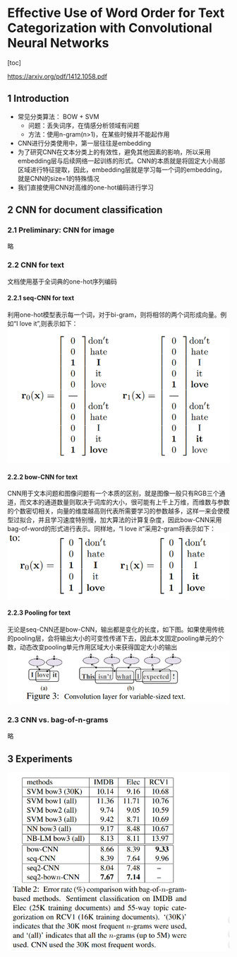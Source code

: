 # Effective Use of Word Order for Text Categorization with Convolutional Neural Networks
[toc]

https://arxiv.org/pdf/1412.1058.pdf

## 1 Introduction
- 常见分类算法： BOW + SVM
    - 问题：丢失词序，在情感分析领域有问题
    - 方法：使用n-gram(n>1)，在某些时候并不能起作用
- CNN进行分类使用中，第一层往往是embedding
- 为了研究CNN在文本分类上的有效性，避免其他因素的影响，所以采用embedding层与后续网络一起训练的形式。CNN的本质就是将固定大小局部区域进行特征提取，因此，embedding层就是学习每一个词的embedding，就是CNN的size=1的特殊情况
- 我们直接使用CNN对高维的one-hot编码进行学习

## 2 CNN for document classification
### 2.1 Preliminary: CNN for image
略

### 2.2 CNN for text
文档使用基于全词典的one-hot序列编码

#### 2.2.1 seq-CNN for text
利用one-hot模型表示每一个词，对于bi-gram，则将相邻的两个词形成向量。例如“I love it”,则表示如下：
![](../../images/d0001/082003531619701.png)

#### 2.2.2 bow-CNN for text
CNN用于文本问题和图像问题有一个本质的区别，就是图像一般只有RGB三个通道，而文本的通道数量则取决于词库的大小，很可能有上千上万维，而维数与参数的个数密切相关，向量的维度越高则代表所需要学习的参数越多，这样一来会使模型过拟合，并且学习速度特别慢，加大算法的计算复杂度，因此bow-CNN采用bag-of-word的形式进行表示。同样地，“I love it”采用2-gram将表示如下：
![](../../images/d0001/222003551619701.png)

#### 2.2.3 Pooling for text
无论是seq-CNN还是bow-CNN，输出都是变化的长度，如下图。如果使用传统的pooling层，会将输出大小的可变性传递下去，因此本文固定pooling单元的个数，动态改变pooling单元作用区域大小来获得国定大小的输出
![](../../images/d0001/232003571619701.png)

### 2.3 CNN vs. bag-of-n-grams
略

## 3 Experiments
![](../../images/d0001/122003001719701.png)
